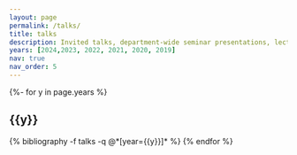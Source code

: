 ```yaml
---
layout: page
permalink: /talks/
title: talks
description: Invited talks, department-wide seminar presentations, lectures, and reading group presentations
years: [2024,2023, 2022, 2021, 2020, 2019]
nav: true
nav_order: 5
---
```

<!-- _pages/publications.md -->
<div class="publications">
    {%- for y in page.years %}
    <h2 class="year">{{y}}</h2>
    {% bibliography -f talks -q @*[year={{y}}]* %}
    {% endfor %}

</div>
